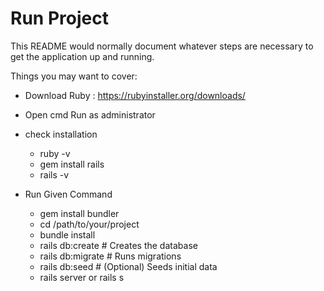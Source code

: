 # Run Project

This README would normally document whatever steps are necessary to get the
application up and running.

Things you may want to cover:

* Download Ruby : https://rubyinstaller.org/downloads/
    
* Open cmd Run as administrator
* check installation
  * ruby -v
  * gem install rails
  * rails -v

* Run Given Command
  *  gem install bundler
  *  cd /path/to/your/project
  *  bundle install
  *  rails db:create   # Creates the database
  *  rails db:migrate  # Runs migrations
  *  rails db:seed     # (Optional) Seeds initial data
  *  rails server or rails s

